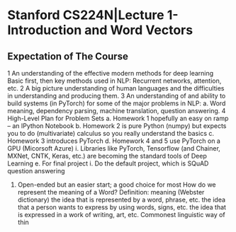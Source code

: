 # Stanford CS224N|Lecture 1-Introduction and Word Vectors
## Expectation of The Course

1
An understanding of the effective modern methods for deep learning
Basic first, then key methods used in NLP: Recurrent networks, attention, etc.
2
A big picture understanding of human languages and the difficulties in understanding and producing them.
3
An understanding of and ability to build systems (in PyTorch) for some of the major problems in NLP:
a.	Word meaning, dependency parsing, machine translation, question answering.
4
High-Level Plan for Problem Sets
a.	Homework 1 hopefully an easy on ramp – an IPython Notebook
b.	Homework 2 is pure Python (numpy) but expects you to do
(multivariate) calculus so you really understand the basics
c.	Homework 3 introduces PyTorch
d.	Homework 4 and 5 use PyTorch on a GPU (Micorsoft Azure)
i.	Libraries like PyTorch, Tensorflow (and Chainer, MXNet, CNTK, Keras, etc.) are becoming the standard tools of Deep Learning
e.	For final project
i.	Do the default project, which is SQuAD question answering
1.	Open-ended but an easier start; a good choice for most
How do we represent the meaning of a Word?
Definition: meaning (Webster dictionary)
	the idea that is represented by a word, phrase, etc.
	the idea that a person wants to express by using words, signs, etc.
	the idea that is expressed in a work of writing, art, etc.
Commonest linguistic way of thin
